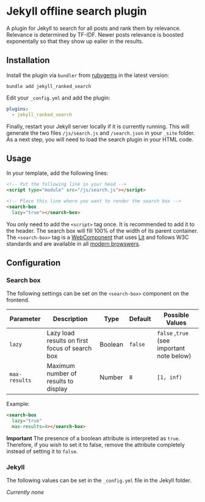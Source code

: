 # Jekyll offline search plugin

A plugin for Jekyll to search for all posts and rank them by relevance. Relevance is determined by TF-IDF. Newer posts relevance is boosted exponentally so that they show up ealier in the results.

## Installation

Install the plugin via `bundler` from [rubygems](https://rubygems.org/gems/jekyll_ranked_search) in the latest version:

```shell
bundle add jekyll_ranked_search
```

Edit your `_config.yml` and add the plugin:

```yml
plugins:
  - jekyll_ranked_search
```

Finally, restart your Jekyll server locally if it is currently running. This will generate the two files `/js/search.js` and `/search.json` in your `_site` folder. As a next step, you will need to load the search plugin in your HTML code.

## Usage
In your template, add the following lines:

```html
<!-- Put the following line in your head -->
<script type="module" src="/js/search.js"></script>

<!-- Place this line where you want to render the search box -->
<search-box
  lazy="true"></search-box>
```

You only need to add the `<script>` tag once. It is recommended to add it to the header. The search box will fill 100% of the width of its parent container. The `<search-box>` tag is a [WebComponent](-97https://www.webcomponents.org) that uses [Lit](https://lit.dev) and follows W3C standards and are available in all [modern browswers](https://caniuse.com/custom-elementsv1).

## Configuration

### Search box
The following settings can be set on the `<search-box>` component on the frontend.

|Parameter|Description                                    |Type     |Default  |Possible Values                             |
|---------|-----------------------------------------------|---------|---------|--------------------------------------------|
| `lazy`  | Lazy load results on first focus of search box| Boolean | `false` | `false` ,`true` (see important note below) |
| `max-results` | Maximum number of results to display    | Number  | `8`     | `[1, inf)`

Example:

```html
<search-box
  lazy="true"
  max-results=4></search-box>
```

**Important** The presence of a boolean attribute is interpreted as `true`. Therefore, if you wish to set it to false, remove the attribute completely instead of setting it to `false`.

### Jekyll
The following values can be set in the `_config.yml` file in the Jekyll folder.

*Currently none*
